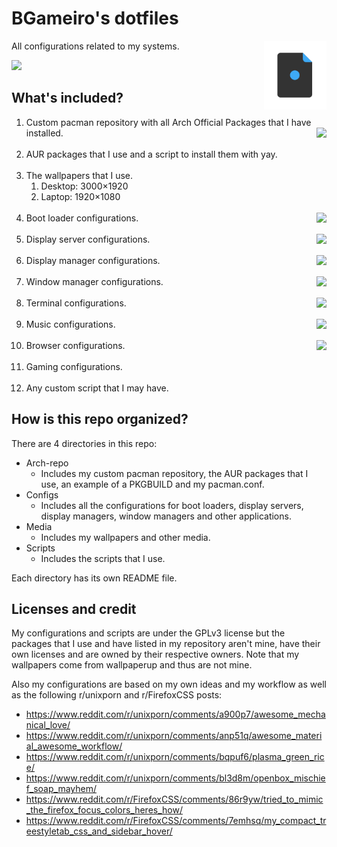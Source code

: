 # BGameiro's dotfiles

<img align="right" width="100" height="auto" src="dotfiles-logo.png">

All configurations related to my systems.

[<img src="https://img.shields.io/github/contributors/BGameiro76/dotfiles.svg?label=Contributors" />](https://github.com/BGameiro76/dotfiles/graphs/contributors)

## What's included?

1.  Custom pacman repository with all Arch Official Packages that I have installed.
[<img align="right" src="https://img.shields.io/github/release/BGameiro76/dotfiles.svg" />](https://github.com/BGameiro76/dotfiles/releases/latest)
<br><br>
2.  AUR packages that I use and a script to install them with yay.
<br><br>
1.  The wallpapers that I use.
    1.  Desktop: 3000×1920
    2.  Laptop: 1920×1080
<br><br>
4.  Boot loader configurations.
[<img align="right" src="https://img.shields.io/badge/Boot loader-systemd boot-blue.svg" />]()
<br><br>
5.  Display server configurations.
[<img align="right" src="https://img.shields.io/badge/Display server-Xorg-blue.svg" />]()
<br><br>
6.  Display manager configurations.
[<img align="right" src="https://img.shields.io/badge/Display manager-LightDM-blue.svg" />]()
<br><br>
7.  Window manager configurations.
[<img align="right" src="https://img.shields.io/badge/Window manager-AwesomeWM-blue.svg" />]()
<br><br>
8.  Terminal configurations.
[<img align="right" src="https://img.shields.io/badge/Terminal-urxvt + fish-blue.svg" />]()
<br><br>
9.  Music configurations.
[<img align="right" src="https://img.shields.io/badge/Music-MPD+ Cantata-blue.svg" />]()
<br><br>
10. Browser configurations.
[<img align="right" src="https://img.shields.io/badge/Browser-Firefox Developer Edition + FirefoxCSS.svg" />]()
<br><br>
11. Gaming configurations.
<br><br>
12. Any custom script that I may have.

## How is this repo organized?

There are 4 directories in this repo:
*   Arch-repo
    *   Includes my custom pacman repository, the AUR packages that I use, an example of a PKGBUILD and my pacman.conf.
*   Configs
    *   Includes all the configurations for boot loaders, display servers, display managers, window managers and other applications.
*   Media
    *   Includes my wallpapers and other media.
*   Scripts
    *   Includes the scripts that I use.

Each directory has its own README file.

## Licenses and credit

My configurations and scripts are under the GPLv3 license but the packages that I use and have listed in my repository aren't mine, have their own licenses and are owned by their respective owners. Note that my wallpapers come from wallpaperup and thus are not mine.

Also my configurations are based on my own ideas and my workflow as well as the following r/unixporn and r/FirefoxCSS posts:

*   https://www.reddit.com/r/unixporn/comments/a900p7/awesome_mechanical_love/
*   https://www.reddit.com/r/unixporn/comments/anp51q/awesome_material_awesome_workflow/
*   https://www.reddit.com/r/unixporn/comments/bqpuf6/plasma_green_rice/
*   https://www.reddit.com/r/unixporn/comments/bl3d8m/openbox_mischief_soap_mayhem/
*   https://www.reddit.com/r/FirefoxCSS/comments/86r9yw/tried_to_mimic_the_firefox_focus_colors_heres_how/
*   https://www.reddit.com/r/FirefoxCSS/comments/7emhsq/my_compact_treestyletab_css_and_sidebar_hover/
